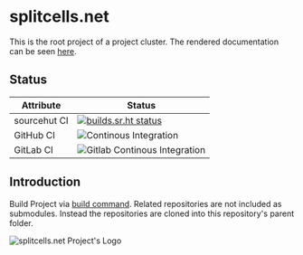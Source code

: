 # splitcells.net

This is the root project of a project cluster. 
The rendered documentation can be seen [here](http://splitcells.net/net/splitcells/index.html).

## Status

| Attribute | Status |
| --- | --- |
| sourcehut CI | [![builds.sr.ht status](https://builds.sr.ht/~splitcells-net/net.splitcells.svg)](https://builds.sr.ht/~splitcells-net/net.splitcells?) |
| GitHub CI | ![Continous Integration](https://github.com/www-splitcells-net/net.splitcells/workflows/Continous%20Integration/badge.svg) |
| GitLab CI | ![Gitlab Continous Integration](https://gitlab.com/splitcells-net/net.splitcells/badges/master/pipeline.svg) |

## Introduction

Build Project via [build command](./bin/build).
Related repositories are not included as submodules.
Instead the repositories are cloned into this repository's parent folder.

![splitcells.net Project's Logo](http://splitcells.net/net/splitcells/martins/avots/website/images/license.standard/starting-to-learn-how-to-draw-a-face.jpg)
